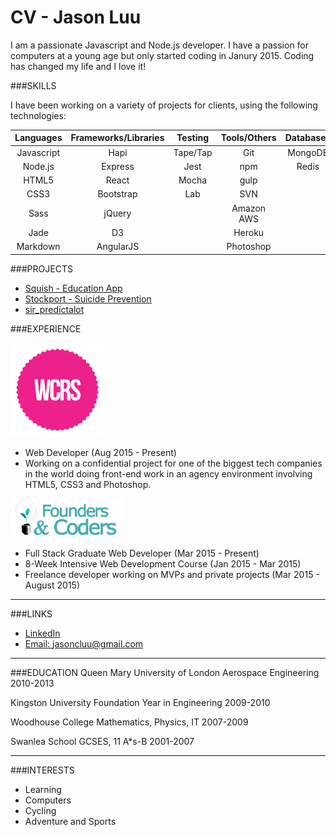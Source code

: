 # CV - Jason Luu

I am a passionate Javascript and Node.js developer. I have a passion for computers at a young age but only started coding in Janury 2015. Coding has changed my life and I love it!

###SKILLS

I have been working on a variety of projects for clients, using the following technologies:

| Languages | Frameworks/Libraries | Testing   | Tools/Others | Databases |
|:---------:|:--------------------:|:---------:|:------------:|:---------:|
| Javascript| Hapi                 | Tape/Tap  | Git          | MongoDB   |
| Node.js   | Express              | Jest      | npm          | Redis     |
| HTML5     | React                | Mocha     | gulp         | |
| CSS3      | Bootstrap            | Lab       | SVN          | |
| Sass      | jQuery               |           | Amazon AWS   | |
| Jade      | D3                   |           | Heroku       | |
| Markdown  | AngularJS            |           | Photoshop    | |

###PROJECTS

- [Squish - Education App](http://pajoa.herokuapp.com/)
- [Stockport - Suicide Prevention](http://www.stockportsuicideprevention.org.uk/)
- [sir_predictalot](https://github.com/the-knights-of-the-reactangular-table/sir_predictalot/tree/development)

###EXPERIENCE

<img src="https://github.com/Neats29/CV/blob/master/experience/wcrs.png" width="150">

- Web Developer (Aug 2015 - Present)
- Working on a confidential project for one of the biggest tech companies in the world doing front-end work in an agency environment involving HTML5, CSS3 and Photoshop.

<img src="https://github.com/Neats29/CV/blob/master/experience/fac.png" width="180">

- Full Stack Graduate Web Developer (Mar 2015 - Present)
- 8-Week Intensive Web Development Course (Jan 2015 - Mar 2015)
- Freelance developer working on MVPs and private projects (Mar 2015 - August 2015)

--- 

###LINKS

- [LinkedIn](https://uk.linkedin.com/in/jasoncluu)
- [Email: jasoncluu@gmail.com](mailto:jasoncluu@gmail.com)

---

###EDUCATION
Queen Mary University of London
Aerospace Engineering 2010-2013

Kingston University
Foundation Year in Engineering
2009-2010

Woodhouse College
Mathematics, Physics, IT
2007-2009

Swanlea School
GCSES, 11 A*s-B
2001-2007

---
###INTERESTS
* Learning
* Computers
* Cycling
* Adventure and Sports
